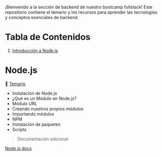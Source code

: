 ¡Bienvenido a la sección de backend de nuestro bootcamp fullstack! Este repositorio contiene el temario y los recursos para aprender las tecnologías y conceptos esenciales de backend.

# Tabla de Contenidos

1. [Introducción a Node.js](#nodejs)

# Node.js
📑 [Temario](https://docs.google.com/presentation/d/1pdSwfJmhVPX9zqTBPom_kL_VyHi7PD-F/edit?usp=sharing&ouid=100284452569538667608&rtpof=true&sd=true)

- Instalación de Node.js
- ¿Qué es un Módulo en Node.js?
- Módulo URL
- Creando nuestros propios módulos
- Importando módulos
- NPM
- Instalación de paquetes
- Scripts

>  Documentación adicional

[Node.js docs](https://nodejs.org/en)
